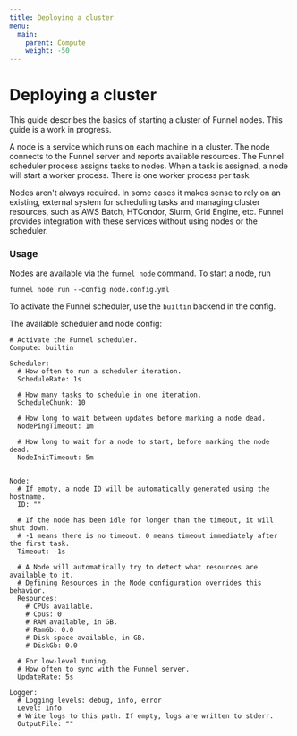 ```yaml
---
title: Deploying a cluster
menu:
  main:
    parent: Compute
    weight: -50
---
```


# Deploying a cluster

This guide describes the basics of starting a cluster of Funnel nodes. 
This guide is a work in progress.

A node is a service
which runs on each machine in a cluster. The node connects to the Funnel server and reports
available resources. The Funnel scheduler process assigns tasks to nodes. When a task is
assigned, a node will start a worker process. There is one worker process per task.

Nodes aren't always required. In some cases it makes sense to rely on an existing,
external system for scheduling tasks and managing cluster resources, such as AWS Batch,
HTCondor, Slurm, Grid Engine, etc. Funnel provides integration with
these services without using nodes or the scheduler.

### Usage

Nodes are available via the `funnel node` command. To start a node, run
```
funnel node run --config node.config.yml
```

To activate the Funnel scheduler, use the `builtin` backend in the config.

The available scheduler and node config:
```
# Activate the Funnel scheduler.
Compute: builtin

Scheduler:
  # How often to run a scheduler iteration.
  ScheduleRate: 1s

  # How many tasks to schedule in one iteration.
  ScheduleChunk: 10

  # How long to wait between updates before marking a node dead.
  NodePingTimeout: 1m

  # How long to wait for a node to start, before marking the node dead.
  NodeInitTimeout: 5m


Node:
  # If empty, a node ID will be automatically generated using the hostname.
  ID: ""

  # If the node has been idle for longer than the timeout, it will shut down.
  # -1 means there is no timeout. 0 means timeout immediately after the first task.
  Timeout: -1s

  # A Node will automatically try to detect what resources are available to it. 
  # Defining Resources in the Node configuration overrides this behavior.
  Resources:
    # CPUs available.
    # Cpus: 0
    # RAM available, in GB.
    # RamGb: 0.0
    # Disk space available, in GB.
    # DiskGb: 0.0

  # For low-level tuning.
  # How often to sync with the Funnel server.
  UpdateRate: 5s

Logger:
  # Logging levels: debug, info, error
  Level: info
  # Write logs to this path. If empty, logs are written to stderr.
  OutputFile: ""
```
